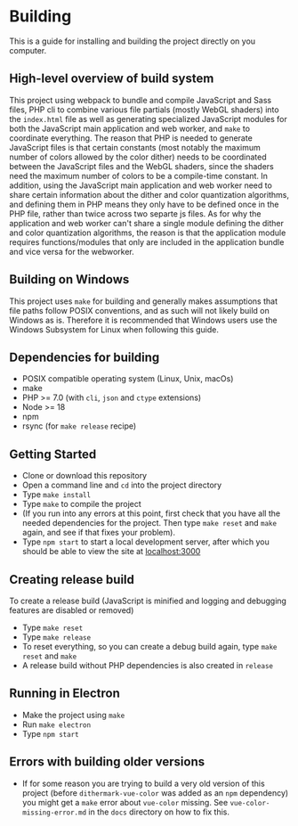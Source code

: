 # Building

This is a guide for installing and building the project directly on you computer.

## High-level overview of build system

This project using webpack to bundle and compile JavaScript and Sass files, PHP cli to combine various file partials (mostly WebGL shaders) into the `index.html` file as well as generating specialized JavaScript modules for both the JavaScript main application and web worker, and `make` to coordinate everything. The reason that PHP is needed to generate JavaScript files is that certain constants (most notably the maximum number of colors allowed by the color dither) needs to be coordinated between the JavaScript files and the WebGL shaders, since the shaders need the maximum number of colors to be a compile-time constant. In addition, using the JavaScript main application and web worker need to share certain information about the dither and color quantization algorithms, and defining them in PHP means they only have to be defined once in the PHP file, rather than twice across two separte js files. As for why the application and web worker can't share a single module defining the dither and color quantization algorithms, the reason is that the application module requires functions/modules that only are included in the application bundle and vice versa for the webworker. 

## Building on Windows

This project uses `make` for building and generally makes assumptions that file paths follow POSIX conventions, and as such will not likely build on Windows as is. Therefore it is recommended that Windows users use the Windows Subsystem for Linux when following this guide.

## Dependencies for building

* POSIX compatible operating system (Linux, Unix, macOs)
* make
* PHP >= 7.0 (with `cli`, `json` and `ctype` extensions)
* Node >= 18
* npm
* rsync (for `make release` recipe)

## Getting Started

* Clone or download this repository
* Open a command line and `cd` into the project directory
* Type `make install`
* Type `make` to compile the project
* (If you run into any errors at this point, first check that you have all the needed dependencies for the project. Then type `make reset` and `make` again, and see if that fixes your problem).
* Type `npm start` to start a local development server, after which you should be able to view the site at [localhost:3000](http://localhost:3000)

## Creating release build

To create a release build (JavaScript is minified and logging and debugging features are disabled or removed)

* Type `make reset`
* Type `make release`
* To reset everything, so you can create a debug build again, type `make reset` and `make`
* A release build without PHP dependencies is also created in `release`

## Running in Electron

* Make the project using `make`
* Run `make electron`
* Type `npm start`

## Errors with building older versions

* If for some reason you are trying to build a very old version of this project (before `dithermark-vue-color` was added as an `npm` dependency) you might get a `make` error about `vue-color` missing. See `vue-color-missing-error.md` in the `docs` directory on how to fix this.